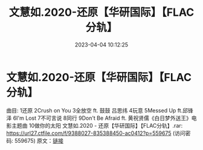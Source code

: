 ﻿---
title: 文慧如.2020-还原【华研国际】【FLAC分轨】
date: 2023-04-04 10:12:25
categories: WAV车载音乐、镜像
tags: 华语中文
---
# 文慧如.2020-还原【华研国际】【FLAC分轨】

曲目:
1还原
2Crush on You
3全放空 ft. 鼓鼓 吕思纬
4玩意
5Messed Up ft.邱锋泽
6I'm Lost
7不可言说
8同行
9Don't Be Afraid ft. 黄祝贤儒《白日梦外送王》电影主题曲
10做你的太阳
文慧如.2020 - 还原【华研国际】【FLAC分轨】.rar: https://url27.ctfile.com/f/9388027-835388450-ac0412?p=559675
(访问密码: 559675)
原文：[链接](https://blog.sina.com.cn/s/blog_1647c7e76010311ab.html)